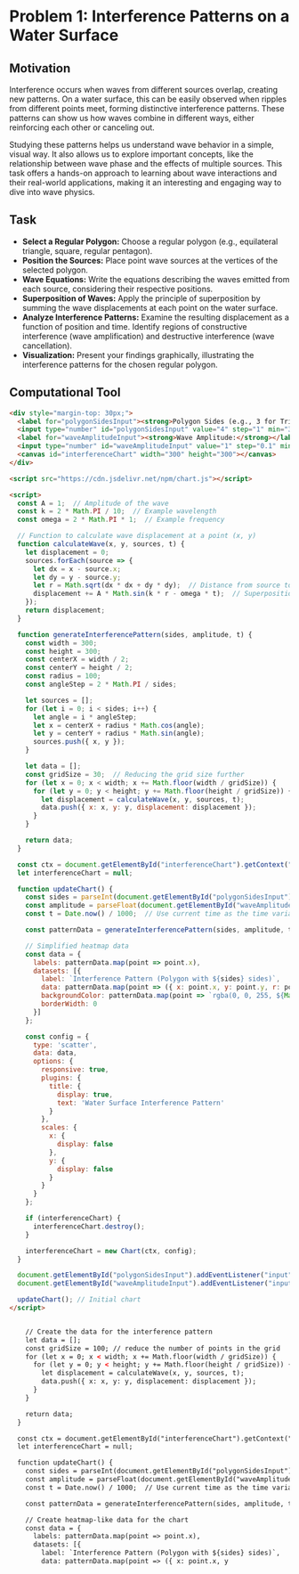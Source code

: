 # Problem 1: Interference Patterns on a Water Surface

## Motivation
Interference occurs when waves from different sources overlap, creating new patterns. On a water surface, this can be easily observed when ripples from different points meet, forming distinctive interference patterns. These patterns can show us how waves combine in different ways, either reinforcing each other or canceling out.

Studying these patterns helps us understand wave behavior in a simple, visual way. It also allows us to explore important concepts, like the relationship between wave phase and the effects of multiple sources. This task offers a hands-on approach to learning about wave interactions and their real-world applications, making it an interesting and engaging way to dive into wave physics.

## Task
- **Select a Regular Polygon:** Choose a regular polygon (e.g., equilateral triangle, square, regular pentagon).
- **Position the Sources:** Place point wave sources at the vertices of the selected polygon.
- **Wave Equations:** Write the equations describing the waves emitted from each source, considering their respective positions.
- **Superposition of Waves:** Apply the principle of superposition by summing the wave displacements at each point on the water surface.
- **Analyze Interference Patterns:** Examine the resulting displacement as a function of position and time. Identify regions of constructive interference (wave amplification) and destructive interference (wave cancellation).
- **Visualization:** Present your findings graphically, illustrating the interference patterns for the chosen regular polygon.

## Computational Tool

```html
<div style="margin-top: 30px;">
  <label for="polygonSidesInput"><strong>Polygon Sides (e.g., 3 for Triangle, 4 for Square):</strong></label>
  <input type="number" id="polygonSidesInput" value="4" step="1" min="3" max="10">
  <label for="waveAmplitudeInput"><strong>Wave Amplitude:</strong></label>
  <input type="number" id="waveAmplitudeInput" value="1" step="0.1" min="0.1" max="5">
  <canvas id="interferenceChart" width="300" height="300"></canvas>
</div>

<script src="https://cdn.jsdelivr.net/npm/chart.js"></script>

<script>
  const A = 1;  // Amplitude of the wave
  const k = 2 * Math.PI / 10;  // Example wavelength
  const omega = 2 * Math.PI * 1;  // Example frequency

  // Function to calculate wave displacement at a point (x, y)
  function calculateWave(x, y, sources, t) {
    let displacement = 0;
    sources.forEach(source => {
      let dx = x - source.x;
      let dy = y - source.y;
      let r = Math.sqrt(dx * dx + dy * dy);  // Distance from source to point
      displacement += A * Math.sin(k * r - omega * t);  // Superposition of waves
    });
    return displacement;
  }

  function generateInterferencePattern(sides, amplitude, t) {
    const width = 300;
    const height = 300;
    const centerX = width / 2;
    const centerY = height / 2;
    const radius = 100;
    const angleStep = 2 * Math.PI / sides;

    let sources = [];
    for (let i = 0; i < sides; i++) {
      let angle = i * angleStep;
      let x = centerX + radius * Math.cos(angle);
      let y = centerY + radius * Math.sin(angle);
      sources.push({ x, y });
    }

    let data = [];
    const gridSize = 30;  // Reducing the grid size further
    for (let x = 0; x < width; x += Math.floor(width / gridSize)) {
      for (let y = 0; y < height; y += Math.floor(height / gridSize)) {
        let displacement = calculateWave(x, y, sources, t);
        data.push({ x: x, y: y, displacement: displacement });
      }
    }

    return data;
  }

  const ctx = document.getElementById("interferenceChart").getContext("2d");
  let interferenceChart = null;

  function updateChart() {
    const sides = parseInt(document.getElementById("polygonSidesInput").value);
    const amplitude = parseFloat(document.getElementById("waveAmplitudeInput").value);
    const t = Date.now() / 1000;  // Use current time as the time variable

    const patternData = generateInterferencePattern(sides, amplitude, t);

    // Simplified heatmap data
    const data = {
      labels: patternData.map(point => point.x),
      datasets: [{
        label: `Interference Pattern (Polygon with ${sides} sides)`,
        data: patternData.map(point => ({ x: point.x, y: point.y, r: point.displacement })),
        backgroundColor: patternData.map(point => `rgba(0, 0, 255, ${Math.abs(point.displacement) / 5})`), // Lower alpha for smoother transition
        borderWidth: 0
      }]
    };

    const config = {
      type: 'scatter',
      data: data,
      options: {
        responsive: true,
        plugins: {
          title: {
            display: true,
            text: 'Water Surface Interference Pattern'
          }
        },
        scales: {
          x: {
            display: false
          },
          y: {
            display: false
          }
        }
      }
    };

    if (interferenceChart) {
      interferenceChart.destroy();
    }

    interferenceChart = new Chart(ctx, config);
  }

  document.getElementById("polygonSidesInput").addEventListener("input", updateChart);
  document.getElementById("waveAmplitudeInput").addEventListener("input", updateChart);

  updateChart(); // Initial chart
</script>


    // Create the data for the interference pattern
    let data = [];
    const gridSize = 100; // reduce the number of points in the grid
    for (let x = 0; x < width; x += Math.floor(width / gridSize)) {
      for (let y = 0; y < height; y += Math.floor(height / gridSize)) {
        let displacement = calculateWave(x, y, sources, t);
        data.push({ x: x, y: y, displacement: displacement });
      }
    }

    return data;
  }

  const ctx = document.getElementById("interferenceChart").getContext("2d");
  let interferenceChart = null;

  function updateChart() {
    const sides = parseInt(document.getElementById("polygonSidesInput").value);
    const amplitude = parseFloat(document.getElementById("waveAmplitudeInput").value);
    const t = Date.now() / 1000;  // Use current time as the time variable

    const patternData = generateInterferencePattern(sides, amplitude, t);

    // Create heatmap-like data for the chart
    const data = {
      labels: patternData.map(point => point.x),
      datasets: [{
        label: `Interference Pattern (Polygon with ${sides} sides)`,
        data: patternData.map(point => ({ x: point.x, y
